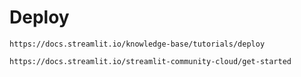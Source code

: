 # Deploy

```
https://docs.streamlit.io/knowledge-base/tutorials/deploy
```

```
https://docs.streamlit.io/streamlit-community-cloud/get-started
```
